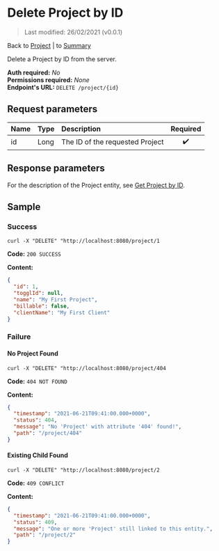 # Delete Project by ID

> Last modified: 26/02/2021 (v0.0.1)

Back to [Project](../Project.md) | to [Summary](../../README.md)

Delete a Project by ID from the server.

**Auth required:** _No_  
**Permissions required:** _None_  
**Endpoint's URL:** `DELETE /project/{id}`

## Request parameters

| Name | Type | Description | Required |
|:--|:--|:--|:--:|
| id | Long | The ID of the requested Project | ✔️ |

## Response parameters

For the description of the Project entity, see [Get Project by ID](Get-Project-by-ID.md).

## Sample

### Success

```shell
curl -X "DELETE" "http://localhost:8080/project/1
```

**Code:** `200 SUCCESS`

**Content:**

```json
{
  "id": 1,
  "togglId": null,
  "name": "My First Project",
  "billable": false,
  "clientName": "My First Client"
}
```

### Failure

#### No Project Found

```shell
curl -X "DELETE" "http://localhost:8080/project/404
```

**Code:** `404 NOT FOUND`

**Content:**

```json
{
  "timestamp": "2021-06-21T09:41:00.000+0000",
  "status": 404,
  "message": "No 'Project' with attribute '404' found!",
  "path": "/project/404"
}
```

#### Existing Child Found

```shell
curl -X "DELETE" "http://localhost:8080/project/2
```

**Code:** `409 CONFLICT`

**Content:**

```json
{
  "timestamp": "2021-06-21T09:41:00.000+0000",
  "status": 409,
  "message": "One or more 'Project' still linked to this entity.",
  "path": "/project/2"
}
```